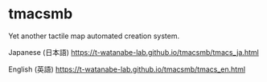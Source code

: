 # tmacsmb
Yet another tactile map automated creation system.

Japanese (日本語)
https://t-watanabe-lab.github.io/tmacsmb/tmacs_ja.html

English (英語)
https://t-watanabe-lab.github.io/tmacsmb/tmacs_en.html
